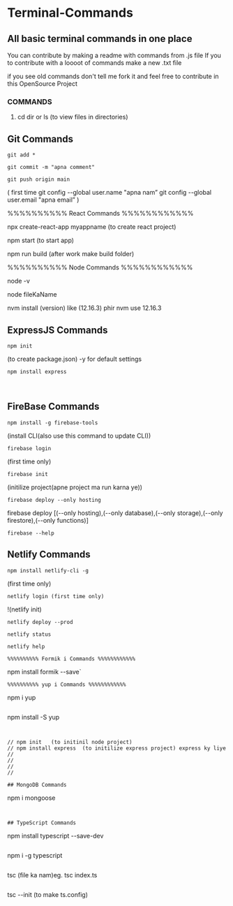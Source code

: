 # Terminal-Commands
## All basic terminal commands in one place

You can contribute by making a readme with commands from .js file
If you to contribute with a loooot of commands make a new .txt file 


if you see old commands don't tell me fork it and feel free to contribute in this OpenSource Project

###  COMMANDS 

1. cd
dir or ls (to view files in directories)

## Git Commands
```
git add *

git commit -m "apna comment"

git push origin main 
```

(
	first time 
	git config --global user.name "apna nam”
	git config --global user.email "apna email”
)


%%%%%%%%%% React Commands %%%%%%%%%%%%

npx create-react-app myappname   (to create react project)

npm start  (to start app)


npm run build   (after work make build folder)




%%%%%%%%%% Node Commands %%%%%%%%%%%%

node -v

node fileKaName



nvm install (version) like (12.16.3)
phir 
nvm use 12.16.3


## ExpressJS Commands
```
npm init
```
(to create package.json)  -y for default settings

	npm install express


<br>

## FireBase Commands
```
npm install -g firebase-tools
```
(install CLI(also use this command to update CLI))

	firebase login

(first time only)

	firebase init

(initilize project(apne project ma run karna ye))

	firebase deploy --only hosting

firebase deploy   [(--only hosting),(--only database),(--only storage),(--only firestore),(--only functions)]

```
firebase --help
```
## Netlify Commands
```
npm install netlify-cli -g 
```
(first time only)
```
netlify login (first time only)
```
!(netlify init)
```
netlify deploy --prod
```

    netlify status

    netlify help
```
%%%%%%%%%% Formik i Commands %%%%%%%%%%%%
```
npm install formik --save`
```
%%%%%%%%%% yup i Commands %%%%%%%%%%%%
```
npm i yup
```
```
npm install -S yup
```


// npm init   (to initinil node project)
// npm install express  (to initilize express project) express ky liye
// 
// 
// 
// 

## MongoDB Commands
```
npm i mongoose
```


## TypeScript Commands 
```
npm install typescript --save-dev
```
```
npm i -g typescript
```
```
tsc (file ka nam)eg. tsc index.ts
```
```
tsc --init (to make ts.config)
```